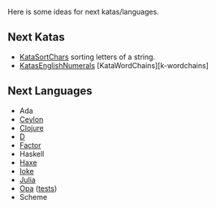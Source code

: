 Here is some ideas for next katas/languages.

Next Katas
----------

- [KataSortChars][k-sortchars]
  sorting letters of a string.
- [KatasEnglishNumerals][k-english-num]
[KataWordChains][k-wordchains]

[k-english-num]: http://rubyquiz.com/quiz25.html
[k-sortchars]: http://codekata.pragprog.com/2007/01/kata_eleven_sor.html
[k-wordchain]: http://codekata.pragprog.com/2007/01/kata_nineteen_w.html

Next Languages
--------------

- Ada
- [Ceylon][ceylon]
- [Clojure][clj]
- [D][d-lang]
- [Factor][factor]
- Haskell
- [Haxe][haxe]
- [Ioke][ioke]
- [Julia][julia]
- [Opa][opa] ([tests][opa-tests])
- Scheme

[ceylon]: http://ceylon-lang.org/
[clj]: http://clojure.org/getting_started
[d-lang]: http://dlang.org/
[factor]: http://factorcode.org/
[haxe]: http://haxe.org/
[ioke]: http://ioke.org/
[julia]: http://julialang.org/
[opa]: http://opalang.org
[opa-tests]: https://github.com/alokmenghrajani/riskybird/blob/master/utils/test.opa
